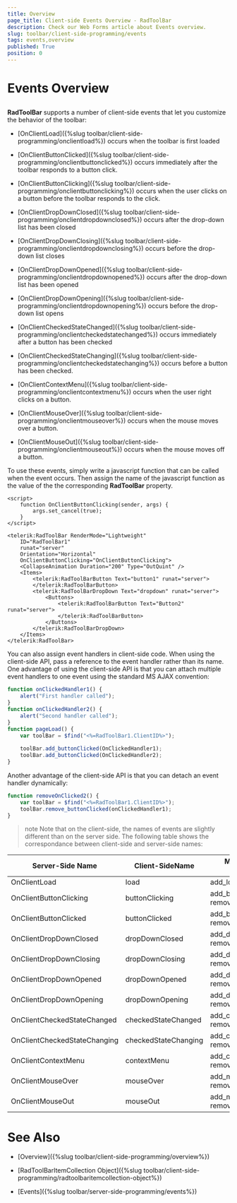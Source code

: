 ```yaml
---
title: Overview
page_title: Client-side Events Overview - RadToolBar
description: Check our Web Forms article about Events overview.
slug: toolbar/client-side-programming/events
tags: events,overview
published: True
position: 0
---
```


# Events Overview

## 

**RadToolBar** supports a number of client-side events that let you customize the behavior of the toolbar:

* [OnClientLoad]({%slug toolbar/client-side-programming/onclientload%}) occurs when the toolbar is first loaded

* [OnClientButtonClicked]({%slug toolbar/client-side-programming/onclientbuttonclicked%}) occurs immediately after the toolbar responds to a button click.

* [OnClientButtonClicking]({%slug toolbar/client-side-programming/onclientbuttonclicking%}) occurs when the user clicks on a button before the toolbar responds to the click.

* [OnClientDropDownClosed]({%slug toolbar/client-side-programming/onclientdropdownclosed%}) occurs after the drop-down list has been closed

* [OnClientDropDownClosing]({%slug toolbar/client-side-programming/onclientdropdownclosing%}) occurs before the drop-down list closes

* [OnClientDropDownOpened]({%slug toolbar/client-side-programming/onclientdropdownopened%}) occurs after the drop-down list has been opened

* [OnClientDropDownOpening]({%slug toolbar/client-side-programming/onclientdropdownopening%}) occurs before the drop-down list opens

* [OnClientCheckedStateChanged]({%slug toolbar/client-side-programming/onclientcheckedstatechanged%}) occurs immediately after a button has been checked

* [OnClientCheckedStateChanging]({%slug toolbar/client-side-programming/onclientcheckedstatechanging%}) occurs before a button has been checked.

* [OnClientContextMenu]({%slug toolbar/client-side-programming/onclientcontextmenu%}) occurs when the user right clicks on a button.

* [OnClientMouseOver]({%slug toolbar/client-side-programming/onclientmouseover%}) occurs when the mouse moves over a button.

* [OnClientMouseOut]({%slug toolbar/client-side-programming/onclientmouseout%}) occurs when the mouse moves off a button.

To use these events, simply write a javascript function that can be called when the event occurs. Then assign the name of the javascript function as the value of the the corresponding **RadToolBar** property.

````ASPNET	
<script>
    function OnClientButtonClicking(sender, args) {
        args.set_cancel(true);    
    }
</script>

<telerik:RadToolBar RenderMode="Lightweight" 
	ID="RadToolBar1" 
	runat="server" 
	Orientation="Horizontal" 
	OnClientButtonClicking="OnClientButtonClicking">
    <CollapseAnimation Duration="200" Type="OutQuint" />
    <Items>
        <telerik:RadToolBarButton Text="button1" runat="server">
        </telerik:RadToolBarButton>
        <telerik:RadToolBarDropDown Text="dropdown" runat="server">
            <Buttons>
                <telerik:RadToolBarButton Text="Button2" runat="server">
                </telerik:RadToolBarButton>
            </Buttons>
        </telerik:RadToolBarDropDown>
    </Items>
</telerik:RadToolBar>	    
````

You can also assign event handlers in client-side code. When using the client-side API, pass a reference to the event handler rather than its name. One advantage of using the client-side API is that you can attach multiple event handlers to one event using the standard MS AJAX convention:

````JavaScript
function onClickedHandler1() {
    alert("First handler called");
}
function onClickedHandler2() {
    alert("Second handler called");
}
function pageLoad() {
    var toolBar = $find("<%=RadToolBar1.ClientID%>");
    
    toolBar.add_buttonClicked(OnClickedHandler1);
    toolBar.add_buttonClicked(OnClickedHandler2);
}				
````

Another advantage of the client-side API is that you can detach an event handler dynamically:

````JavaScript	
function removeOnClicked2() {
    var toolBar = $find("<%=RadToolBar1.ClientID%>");
    toolBar.remove_buttonClicked(onClickedHandler1);
}
````

>note Note that on the client-side, the names of events are slightly different than on the server side. The following table shows the correspondance between client-side and server-side names:
>

| Server-Side Name | Client-SideName | Methods to add and Remove |
| ------ | ------ | ------ |
|OnClientLoad|load|add_load, remove_load|
|OnClientButtonClicking|buttonClicking|add_buttonClicking, remove_buttonClicking|
|OnClientButtonClicked|buttonClicked|add_buttonClicked, remove_buttonClicked|
|OnClientDropDownClosed|dropDownClosed|add_dropDownClosed, remove_dropDownClosed|
|OnClientDropDownClosing|dropDownClosing|add_dropDownClosing, remove_dropDownClosing|
|OnClientDropDownOpened|dropDownOpened|add_dropDownOpened, remove_dropDownOpened|
|OnClientDropDownOpening|dropDownOpening|add_dropDownOpening, remove_dropDownOpening|
|OnClientCheckedStateChanged|checkedStateChanged|add_checkedStateChanged, remove_checkStateChanged|
|OnClientCheckedStateChanging|checkedStateChanging|add_checkedStateChanging, remove_checkStateChanging|
|OnClientContextMenu|contextMenu|add_contextMenu, remove_contextMenu|
|OnClientMouseOver|mouseOver|add_mouseOver, remove_mouseOver|
|OnClientMouseOut|mouseOut|add_mouseOut, remove_mouseOut|

# See Also

 * [Overview]({%slug toolbar/client-side-programming/overview%})

 * [RadToolBarItemCollection Object]({%slug toolbar/client-side-programming/radtoolbaritemcollection-object%})

 * [Events]({%slug toolbar/server-side-programming/events%})
